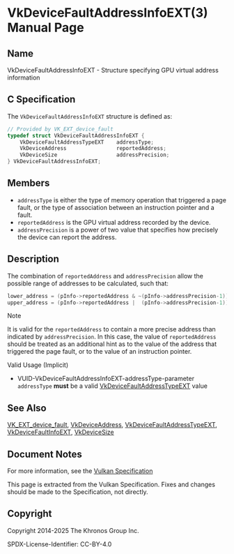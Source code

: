 # VkDeviceFaultAddressInfoEXT(3) Manual Page

## Name

VkDeviceFaultAddressInfoEXT - Structure specifying GPU virtual address information



## [](#_c_specification)C Specification

The `VkDeviceFaultAddressInfoEXT` structure is defined as:

```c++
// Provided by VK_EXT_device_fault
typedef struct VkDeviceFaultAddressInfoEXT {
    VkDeviceFaultAddressTypeEXT    addressType;
    VkDeviceAddress                reportedAddress;
    VkDeviceSize                   addressPrecision;
} VkDeviceFaultAddressInfoEXT;
```

## [](#_members)Members

- `addressType` is either the type of memory operation that triggered a page fault, or the type of association between an instruction pointer and a fault.
- `reportedAddress` is the GPU virtual address recorded by the device.
- `addressPrecision` is a power of two value that specifies how precisely the device can report the address.

## [](#_description)Description

The combination of `reportedAddress` and `addressPrecision` allow the possible range of addresses to be calculated, such that:

```c++
lower_address = (pInfo->reportedAddress & ~(pInfo->addressPrecision-1))
upper_address = (pInfo->reportedAddress |  (pInfo->addressPrecision-1))
```

Note

It is valid for the `reportedAddress` to contain a more precise address than indicated by `addressPrecision`. In this case, the value of `reportedAddress` should be treated as an additional hint as to the value of the address that triggered the page fault, or to the value of an instruction pointer.

Valid Usage (Implicit)

- [](#VUID-VkDeviceFaultAddressInfoEXT-addressType-parameter)VUID-VkDeviceFaultAddressInfoEXT-addressType-parameter  
  `addressType` **must** be a valid [VkDeviceFaultAddressTypeEXT](https://registry.khronos.org/vulkan/specs/latest/man/html/VkDeviceFaultAddressTypeEXT.html) value

## [](#_see_also)See Also

[VK\_EXT\_device\_fault](https://registry.khronos.org/vulkan/specs/latest/man/html/VK_EXT_device_fault.html), [VkDeviceAddress](https://registry.khronos.org/vulkan/specs/latest/man/html/VkDeviceAddress.html), [VkDeviceFaultAddressTypeEXT](https://registry.khronos.org/vulkan/specs/latest/man/html/VkDeviceFaultAddressTypeEXT.html), [VkDeviceFaultInfoEXT](https://registry.khronos.org/vulkan/specs/latest/man/html/VkDeviceFaultInfoEXT.html), [VkDeviceSize](https://registry.khronos.org/vulkan/specs/latest/man/html/VkDeviceSize.html)

## [](#_document_notes)Document Notes

For more information, see the [Vulkan Specification](https://registry.khronos.org/vulkan/specs/latest/html/vkspec.html#VkDeviceFaultAddressInfoEXT)

This page is extracted from the Vulkan Specification. Fixes and changes should be made to the Specification, not directly.

## [](#_copyright)Copyright

Copyright 2014-2025 The Khronos Group Inc.

SPDX-License-Identifier: CC-BY-4.0